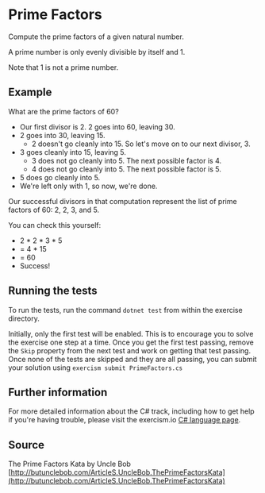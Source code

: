 # Prime Factors

Compute the prime factors of a given natural number.

A prime number is only evenly divisible by itself and 1.

Note that 1 is not a prime number.

## Example

What are the prime factors of 60?

- Our first divisor is 2. 2 goes into 60, leaving 30.
- 2 goes into 30, leaving 15.
  - 2 doesn't go cleanly into 15. So let's move on to our next divisor, 3.
- 3 goes cleanly into 15, leaving 5.
  - 3 does not go cleanly into 5. The next possible factor is 4.
  - 4 does not go cleanly into 5. The next possible factor is 5.
- 5 does go cleanly into 5.
- We're left only with 1, so now, we're done.

Our successful divisors in that computation represent the list of prime
factors of 60: 2, 2, 3, and 5.

You can check this yourself:

- 2 * 2 * 3 * 5
- = 4 * 15
- = 60
- Success!

## Running the tests

To run the tests, run the command `dotnet test` from within the exercise directory.

Initially, only the first test will be enabled. This is to encourage you to solve the exercise one step at a time.
Once you get the first test passing, remove the `Skip` property from the next test and work on getting that test passing.
Once none of the tests are skipped and they are all passing, you can submit your solution
using `exercism submit PrimeFactors.cs`

## Further information

For more detailed information about the C# track, including how to get help if
you're having trouble, please visit the exercism.io [C# language page](http://exercism.io/languages/csharp/resources).

## Source

The Prime Factors Kata by Uncle Bob [http://butunclebob.com/ArticleS.UncleBob.ThePrimeFactorsKata](http://butunclebob.com/ArticleS.UncleBob.ThePrimeFactorsKata)
